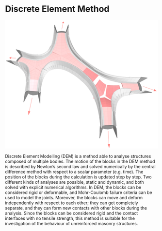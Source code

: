 # Discrete Element Method

![](../.gitbook/assets/image.png)

Discrete Element Modelling (DEM) is a method able to analyse structures composed of multiple bodies. The motion of the blocks in the DEM method is described by Newton’s second law and solved numerically by the central difference method with respect to a scalar parameter (e.g. time). The position of the blocks during the calculation is updated step by step. Two different kinds of analyses are possible, static and dynamic, and both solved with explicit numerical algorithms. In DEM, the blocks can be considered rigid or deformable, and Mohr-Coulomb failure criteria can be used to model the joints. Moreover, the blocks can move and deform independently with respect to each other; they can get completely separate, and they can form new contacts with other blocks during the analysis. Since the blocks can be considered rigid and the contact interfaces with no tensile strength, this method is suitable for the investigation of the behaviour of unreinforced masonry structures.
